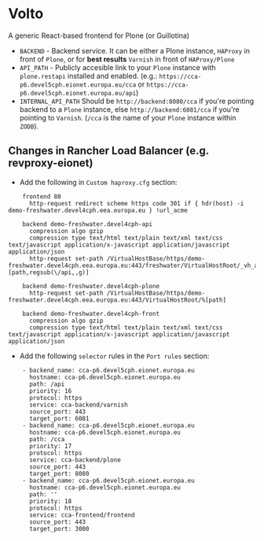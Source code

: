 # Volto

A generic React-based frontend for Plone (or Guillotina)

* `BACKEND` - Backend service. It can be either a Plone instance, `HAProxy` in front of `Plone`, or for **best results** `Varnish` in front of `HAProxy/Plone`
* `API_PATH` - Publicly accesible link to your `Plone` instance with `plone.restapi` installed and enabled. (e.g.: `https://cca-p6.devel5cph.eionet.europa.eu/cca` or `https://cca-p6.devel5cph.eionet.europa.eu/api`)
* `INTERNAL_API_PATH` Should be `http://backend:8080/cca` if you're pointing backend to a `Plone` instance, else `http://backend:6081/cca` if you're pointing to `Varnish`. (`/cca` is the name of your `Plone` instance within `ZODB`).

## Changes in Rancher Load Balancer (e.g. revproxy-eionet)

* Add the following in `Custom haproxy.cfg` section:

```
    frontend 80
      http-request redirect scheme https code 301 if { hdr(host) -i demo-freshwater.devel4cph.eea.europa.eu } !url_acme

    backend demo-freshwater.devel4cph-api
      compression algo gzip
      compression type text/html text/plain text/xml text/css text/javascript application/x-javascript application/javascript application/json
      http-request set-path /VirtualHostBase/https/demo-freshwater.devel4cph.eea.europa.eu:443/freshwater/VirtualHostRoot/_vh_api/%[path,regsub(\/api,,g)]

    backend demo-freshwater.devel4cph-plone
      http-request set-path /VirtualHostBase/https/demo-freshwater.devel4cph.eea.europa.eu:443/VirtualHostRoot/%[path]

    backend demo-freshwater.devel4cph-front
      compression algo gzip
      compression type text/html text/plain text/xml text/css text/javascript application/x-javascript application/javascript application/json

```

* Add the following `selector` rules in the `Port rules` section:

```
    - backend_name: cca-p6.devel5cph.eionet.europa.eu
      hostname: cca-p6.devel5cph.eionet.europa.eu
      path: /api
      priority: 16
      protocol: https
      service: cca-backend/varnish
      source_port: 443
      target_port: 6081
    - backend_name: cca-p6.devel5cph.eionet.europa.eu
      hostname: cca-p6.devel5cph.eionet.europa.eu
      path: /cca
      priority: 17
      protocol: https
      service: cca-backend/plone
      source_port: 443
      target_port: 8080
    - backend_name: cca-p6.devel5cph.eionet.europa.eu
      hostname: cca-p6.devel5cph.eionet.europa.eu
      path: ''
      priority: 18
      protocol: https
      service: cca-frontend/frontend
      source_port: 443
      target_port: 3000

```
